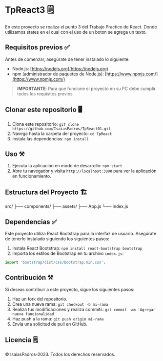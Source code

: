 # TpReact3 🗒️

En este proyecto se realiza el punto 3 del Trabajo Practico de React. Donde utilizamos states en el cual con el uso de un boton se agrega un texto. 
 
## Requisitos previos ✅

Antes de comenzar, asegúrate de tener instalado lo siguiente:

- Node.js: [https://nodejs.org](https://nodejs.org)
- npm (administrador de paquetes de Node.js): [https://www.npmjs.com/](https://www.npmjs.com/)

>**IMPORTANTE**: Para que funcione el proyecto en su PC debe cumplir todos los requisitos previos

## Clonar este repositorio 🖥️

1. Clona este repositorio: `git clone https://github.com/IsaiasPadros/TpReact01.git`
2. Navega hasta la carpeta del proyecto: `cd TpReact`
3. Instala las dependencias: `npm install`

## Uso ⚒️

1. Ejecuta la aplicación en modo de desarrollo: `npm start`
2. Abre tu navegador y visita `http://localhost:3000` para ver la aplicación en funcionamiento.

## Estructura del Proyecto 🏗️

src/
├── components/
├── assets/
├── App.js
└── index.js

## Dependencias ✅

Este proyecto utiliza React Bootstrap para la interfaz de usuario. Asegúrate de tenerlo instalado siguiendo los siguientes pasos:

1. Instala React Bootstrap: `npm install react-bootstrap bootstrap`
2. Importa los estilos de Bootstrap en tu archivo `index.js`:

```javascript
import 'bootstrap/dist/css/bootstrap.min.css';
```


## Contribución ⚒️

Si deseas contribuir a este proyecto, sigue los siguientes pasos:

1. Haz un fork del repositorio.
2. Crea una nueva rama: `git checkout -b mi-rama`
3. Realiza tus modificaciones y realiza commits: `git commit -am 'Agregar nueva funcionalidad'`
4. Haz push a la rama: `git push origin mi-rama`
5. Envía una solicitud de pull en GitHub.

## Licencia 🗒️

© IsaiasPadros-2023. Todos los derechos reservados.